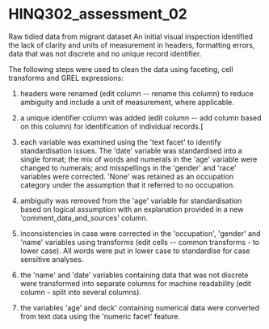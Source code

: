 # HINQ302_assessment_02
Raw tidied data from migrant dataset
An initial visual inspection identified the lack of clarity and units of measurement in headers, formatting errors, data that was not discrete and no unique record identifier.

The following steps were used to clean the data using faceting, cell transforms and GREL expressions:

1.  headers were renamed (edit column -- rename this column) to reduce ambiguity and include a unit of measurement, where applicable.

2.  a unique identifier column was added (edit column -- add column based on this column) for identification of individual records.[

3.  each variable was examined using the 'text facet' to identify standardisation issues. The 'date' variable was standardised into a single format; the mix of words and numerals in the 'age' variable were changed to numerals; and misspellings in the 'gender' and 'race' variables were corrected. 'None' was retained as an occupation category under the assumption that it referred to no occupation.

4.  ambiguity was removed from the 'age' variable for standardisation based on logical assumption with an explanation provided in a new 'comment_data_and_sources' column.

5.  inconsistencies in case were corrected in the 'occupation', 'gender' and 'name' variables using transforms (edit cells -- common transforms - to lower case). All words were put in lower case to standardise for case sensitive analyses.

6.  the 'name' and 'date' variables containing data that was not discrete were transformed into separate columns for machine readability (edit column - split into several columns).

7.  the variables 'age' and deck' containing numerical data were converted from text data using the 'numeric facet' feature.
